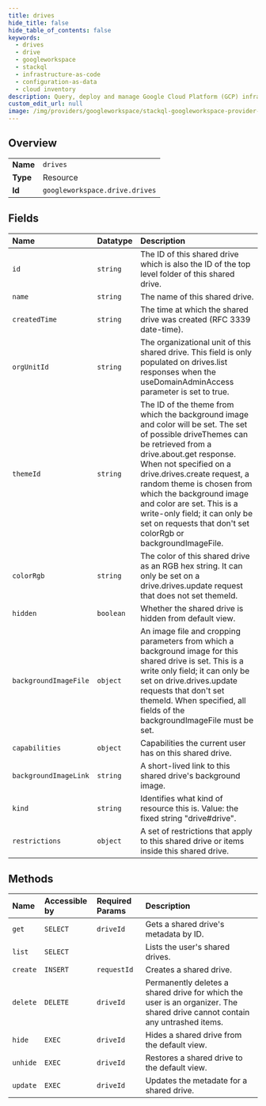 ```yaml
---
title: drives
hide_title: false
hide_table_of_contents: false
keywords:
  - drives
  - drive
  - googleworkspace    
  - stackql
  - infrastructure-as-code
  - configuration-as-data
  - cloud inventory
description: Query, deploy and manage Google Cloud Platform (GCP) infrastructure and resources using SQL
custom_edit_url: null
image: /img/providers/googleworkspace/stackql-googleworkspace-provider-featured-image.png
---
```

  
    

## Overview
<table><tbody>
<tr><td><b>Name</b></td><td><code>drives</code></td></tr>
<tr><td><b>Type</b></td><td>Resource</td></tr>
<tr><td><b>Id</b></td><td><code>googleworkspace.drive.drives</code></td></tr>
</tbody></table>

## Fields
| Name | Datatype | Description |
|:-----|:---------|:------------|
| `id` | `string` | The ID of this shared drive which is also the ID of the top level folder of this shared drive. |
| `name` | `string` | The name of this shared drive. |
| `createdTime` | `string` | The time at which the shared drive was created (RFC 3339 date-time). |
| `orgUnitId` | `string` | The organizational unit of this shared drive. This field is only populated on drives.list responses when the useDomainAdminAccess parameter is set to true. |
| `themeId` | `string` | The ID of the theme from which the background image and color will be set. The set of possible driveThemes can be retrieved from a drive.about.get response. When not specified on a drive.drives.create request, a random theme is chosen from which the background image and color are set. This is a write-only field; it can only be set on requests that don't set colorRgb or backgroundImageFile. |
| `colorRgb` | `string` | The color of this shared drive as an RGB hex string. It can only be set on a drive.drives.update request that does not set themeId. |
| `hidden` | `boolean` | Whether the shared drive is hidden from default view. |
| `backgroundImageFile` | `object` | An image file and cropping parameters from which a background image for this shared drive is set. This is a write only field; it can only be set on drive.drives.update requests that don't set themeId. When specified, all fields of the backgroundImageFile must be set. |
| `capabilities` | `object` | Capabilities the current user has on this shared drive. |
| `backgroundImageLink` | `string` | A short-lived link to this shared drive's background image. |
| `kind` | `string` | Identifies what kind of resource this is. Value: the fixed string "drive#drive". |
| `restrictions` | `object` | A set of restrictions that apply to this shared drive or items inside this shared drive. |
## Methods
| Name | Accessible by | Required Params | Description |
|:-----|:--------------|:----------------|:------------|
| `get` | `SELECT` | `driveId` | Gets a shared drive's metadata by ID. |
| `list` | `SELECT` |  | Lists the user's shared drives. |
| `create` | `INSERT` | `requestId` | Creates a shared drive. |
| `delete` | `DELETE` | `driveId` | Permanently deletes a shared drive for which the user is an organizer. The shared drive cannot contain any untrashed items. |
| `hide` | `EXEC` | `driveId` | Hides a shared drive from the default view. |
| `unhide` | `EXEC` | `driveId` | Restores a shared drive to the default view. |
| `update` | `EXEC` | `driveId` | Updates the metadate for a shared drive. |
